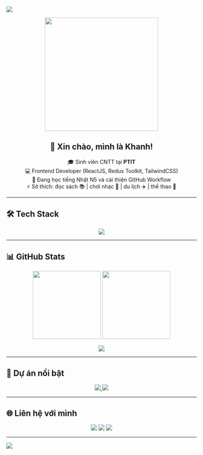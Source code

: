 <!-- Banner động -->
<img src="https://capsule-render.vercel.app/api?type=waving&color=0:ff512f,100:dd2476&height=200&section=header&text=Khanh%20Dao&fontSize=50&fontColor=fff&animation=fadeIn&fontAlignY=35"/>

<!-- Avatar + giới thiệu -->
<p align="center">
  <img src="https://media.giphy.com/media/qgQUggAC3Pfv687qPC/giphy.gif" width="300"/>
</p>

<h2 align="center">👋 Xin chào, mình là Khanh!</h2>
<p align="center">
  🎓 Sinh viên CNTT tại <b>PTIT</b><br/>
  💻 Frontend Developer (ReactJS, Redux Toolkit, TailwindCSS)<br/>
  🌱 Đang học tiếng Nhật N5 và cải thiện GitHub Workflow<br/>
  ⚡ Sở thích: đọc sách 📚 | chơi nhạc 🎸 | du lịch ✈️ | thể thao 🏸
</p>

---

## 🛠️ Tech Stack
<p align="center">
  <img src="https://skillicons.dev/icons?i=js,ts,react,redux,tailwind,nodejs,express,html,css,git,github,vscode" />
</p>

---

## 📊 GitHub Stats
<p align="center">
  <img src="https://github-readme-stats.vercel.app/api?username=khanhh89&show_icons=true&theme=radical&hide_border=true" height="180em"/>
  <img src="https://github-readme-streak-stats.herokuapp.com/?user=khanhh89&theme=radical&hide_border=true" height="180em"/>
</p>

<p align="center">
  <img src="https://github-readme-stats.vercel.app/api/top-langs/?username=khanhh89&layout=compact&theme=tokyonight&hide_border=true"/>
</p>

---

## 🚀 Dự án nổi bật
<p align="center">
  <a href="https://github.com/khanhh89/game-key-shop">
    <img src="https://github-readme-stats.vercel.app/api/pin/?username=khanhh89&repo=game-key-shop&theme=radical" />
  </a>
  <a href="https://github.com/khanhh89/online-learning">
    <img src="https://github-readme-stats.vercel.app/api/pin/?username=khanhh89&repo=online-learning&theme=radical" />
  </a>
</p>

---

## 🌐 Liên hệ với mình
<p align="center">
  <a href="mailto:yourmail@example.com"><img src="https://img.shields.io/badge/Email-D14836?style=for-the-badge&logo=gmail&logoColor=white"/></a>
  <a href="https://linkedin.com/in/yourprofile"><img src="https://img.shields.io/badge/LinkedIn-0077B5?style=for-the-badge&logo=linkedin&logoColor=white"/></a>
  <a href="https://your-website.com"><img src="https://img.shields.io/badge/Portfolio-FF5722?style=for-the-badge&logo=firefox&logoColor=white"/></a>
</p>

---

<!-- Footer -->
<img src="https://capsule-render.vercel.app/api?type=waving&color=0:dd2476,100:ff512f&height=120&section=footer"/>
